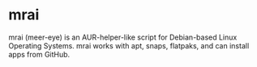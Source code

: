 # mrai
mrai (meer-eye) is an AUR-helper-like script for Debian-based Linux Operating Systems. mrai works with apt, snaps, flatpaks, and can install apps from GitHub.
